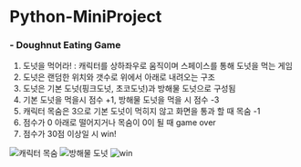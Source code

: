 # Python-MiniProject

### - Doughnut Eating Game

1. 도넛을 먹어라! : 캐릭터를 상하좌우로 움직이며 스페이스를 통해 도넛을 먹는 게임
2. 도넛은 랜덤한 위치와 갯수로 위에서 아래로 내려오는 구조
3. 도넛은 기본 도넛(핑크도넛, 초코도넛)과 방해물 도넛으로 구성됨
4. 기본 도넛을 먹을시 점수 +1, 방해물 도넛을 먹을 시 점수 -3
5. 캐릭터 목숨은 3으로 기본 도넛이 먹히지 않고 화면을 통과 할 때 목숨 -1
6. 점수가 0 아래로 떨어지거나 목숨이 0이 될 때 game over
7. 점수가 30점 이상일 시 win!

![캐릭터 목숨](https://user-images.githubusercontent.com/85235063/127156180-653f2176-c3bb-4717-9e49-0b722dd734d7.gif)  ![방해물 도넛](https://user-images.githubusercontent.com/85235063/127155563-b64d1e32-dc30-4821-b49a-38b3750dfb17.gif)   ![win](https://user-images.githubusercontent.com/85235063/127156522-6fb0dda4-b6df-4272-b3d0-1eec6a3762c0.gif)





